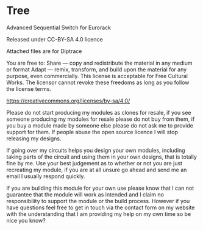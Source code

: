 # Tree
Advanced Sequential Switch for Eurorack

Released under CC-BY-SA 4.0 licence

Attached files are for Diptrace

You are free to:
Share — copy and redistribute the material in any medium or format
Adapt — remix, transform, and build upon the material
for any purpose, even commercially.
 This license is acceptable for Free Cultural Works.
The licensor cannot revoke these freedoms as long as you follow the license terms.

https://creativecommons.org/licenses/by-sa/4.0/

Please do not start producing my modules as clones for resale, if you see someone producing my modules for resale please do not buy from them, if you buy a module made by someone else please do not ask me to provide support for them.  If people abuse the open source licence I will stop releasing my designs.

If going over my circuits helps you design your own modules, including taking parts of the circuit and using them in your own designs, that is totally fine by me.  Use your best judgement as to whether or not you are just recreating my module, if you are at all unsure go ahead and send me an email I usually respond quickly.

If you are building this module for your own use please know that I can not guarantee that the module will work as intended and I claim no responsibility to support the module or the build process.  However if you have questions feel free to get in touch via the contact form on my website with the understanding that I am providing my help on my own time so be nice you know?

